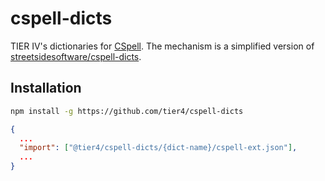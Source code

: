 # cspell-dicts

TIER IV's dictionaries for [CSpell](https://github.com/streetsidesoftware/cspell).
The mechanism is a simplified version of [streetsidesoftware/cspell-dicts](https://github.com/streetsidesoftware/cspell-dicts).

## Installation

```bash
npm install -g https://github.com/tier4/cspell-dicts
```

```json
{
  ...
  "import": ["@tier4/cspell-dicts/{dict-name}/cspell-ext.json"],
  ...
}
```
